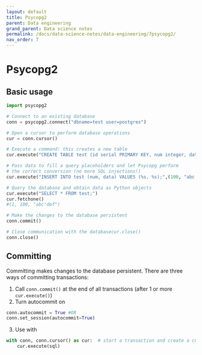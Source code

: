 ```yaml
---
layout: default
title: Psycopg2
parent: Data engineering
grand_parent: Data science notes
permalink: /docs/data-science-notes/data-engineering/7psycopg2/
nav_order: 7
---
```


# Psycopg2

## Basic usage

```python
import psycopg2

# Connect to an existing database
conn = psycopg2.connect("dbname=test user=postgres")

# Open a cursor to perform database operations
cur = conn.cursor()

# Execute a command: this creates a new table
cur.execute("CREATE TABLE test (id serial PRIMARY KEY, num integer, data varchar);")

# Pass data to fill a query placeholders and let Psycopg perform
# the correct conversion (no more SQL injections!)
cur.execute("INSERT INTO test (num, data) VALUES (%s, %s);",(100, "abc'def"))

# Query the database and obtain data as Python objects
cur.execute("SELECT * FROM test;")
cur.fetchone()
#(1, 100, "abc'def")

# Make the changes to the database persistent
conn.commit()

# Close communication with the databasecur.close()
conn.close()
```

## Committing

Committing makes changes to the database persistent. There are three ways of committing transactions:

1. Call `conn.commit()` at the end of all transactions (after 1 or more `cur.execute()`)
2. Turn autocommit on

```python
conn.autocommit = True #OR
conn.set_session(autocommit=True)
```

3. Use with

```python
with conn, conn.cursor() as cur:  # start a transaction and create a cursor
    cur.execute(sql)
```
